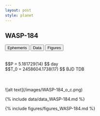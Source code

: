 ```yaml
---
layout: post
style: planet
---
```

<script src="../js/planets.js"></script>

## WASP-184

<!-- Tab links -->
<div class="tab">
<button class="tablinks" onclick="openCity(event, 'Ephemeris')">Ephemeris</button>
<button class="tablinks" onclick="openCity(event, 'Data')">Data</button>
<button class="tablinks" onclick="openCity(event, 'Figures')">Figures</button>
</div>

<!-- Tab content -->
<div id="Ephemeris" class="tabcontent" markdown="1">
<br/><br/>
$$P = 5.181729(14) $$ day <br/>
$$T_0 = 2458604.1738(17) $$ BJD TDB
<br/><br/>
<br/><br/>
![alt text](/images/WASP-184_o_c.png)
</div>


<div id="Data" class="tabcontent" markdown="1">

{% include data/data_WASP-184.md %}

</div>

<div id="Figures" class="tabcontent" markdown="1">
{% include figures/figures_WASP-184.md %}
</div>


<script src="../js/tabs.js"></script>


